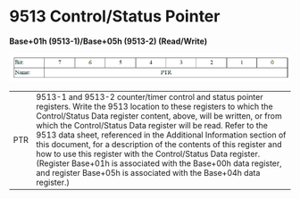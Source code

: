 # 9513 Control/Status Pointer

**Base+01h \(9513-1\)/Base+05h \(9513-2\) \(Read/Write\)**

![](../../../.gitbook/assets/14%20%284%29.png)

|  |  |
| :--- | :--- |
| PTR | 9513-1 and 9513-2 counter/timer control and status pointer registers. Write the 9513 location to these registers to which the Control/Status Data register content, above, will be written, or from which the Control/Status Data register will be read. Refer to the 9513 data sheet, referenced in the Additional Information section of this document, for a description of the contents of this register and how to use this register with the Control/Status Data register. \(Register Base+01h is associated with the Base+00h data register, and register Base+05h is associated with the Base+04h data register.\) |

